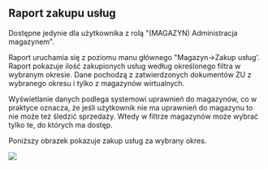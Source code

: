 ## Raport zakupu usług

Dostępne jedynie dla użytkownika z rolą "(MAGAZYN) Administracja magazynem".

Raport uruchamia się z poziomu manu głównego "Magazyn->Zakup usług'. Raport pokazuje ilość zakupionych usług według określonego filtra w wybranym okresie. Dane pochodzą z zatwierdzonych dokumentów ZU z wybranego okresu i tylko z magazynów wirtualnych.

Wyświetlanie danych podlega systemowi uprawnień do magazynów, co w praktyce oznacza, że jeśli użytkownik nie ma uprawnień do magazynu to nie może też śledzić sprzedaży. Wtedy w filtrze magazynów może wybrać tylko te, do których ma dostęp.

Poniższy obrazek pokazuje zakup usług za wybrany okres.

![](https://www.chilan.com/lms-plus/screenshots/warehouse/wh-211.png)
